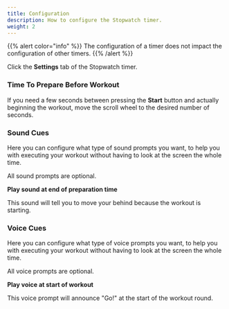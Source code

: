 ```yaml
---
title: Configuration
description: How to configure the Stopwatch timer.
weight: 2
---
```


{{% alert  color="info" %}}
The configuration of a timer does not impact the configuration of other
timers.
{{% /alert %}}

Click the **Settings** tab of the Stopwatch timer.

### **Time To Prepare Before Workout**

If you need a few seconds between pressing the **Start** button and actually
beginning the workout, move the scroll wheel to the desired number of seconds.

### **Sound Cues**

Here you can configure what type of sound prompts you want, to help you with
executing your workout without having to look at the screen the whole time.

All sound prompts are optional.

**Play sound at end of preparation time**

This sound will tell you to move your behind because the workout is starting.

### **Voice Cues**

Here you can configure what type of voice prompts you want, to help you with
executing your workout without having to look at the screen the whole time.

All voice prompts are optional.

**Play voice at start of workout**

This voice prompt will announce "Go!" at the start of the workout round.
